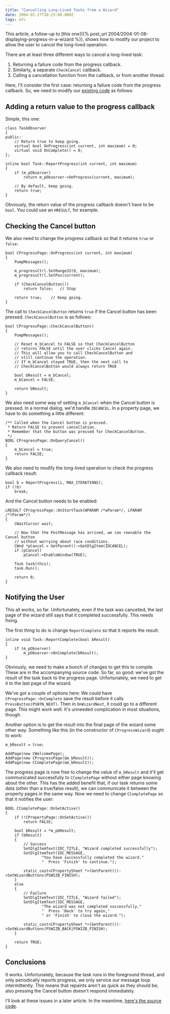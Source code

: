 ```yaml
---
title: "Cancelling Long-Lived Tasks from a Wizard"
date: 2004-02-27T10:23:00.000Z
tags: mfc
---
```

This article, a follow-up to [this one]({% post_url 2004/2004-01-08-displaying-progress-in-a-wizard %}), shows how to modify our project to allow the user to cancel the long-lived operation.

There are at least three different ways to cancel a long-lived task:

1.  Returning a failure code from the progress callback.
2.  Similarly, a separate `CheckCancel` callback.
3.  Calling a cancellation function from the callback, or from another thread.

Here, I'll consider the first case: returning a failure code from the progress callback.
So, we need to modify our [existing code](/node/view/133) as follows:

## Adding a return value to the progress callback

Simple, this one:

```
class TaskObserver
{
public:
	// Return true to keep going.
	virtual bool OnProgress(int current, int maximum) = 0;
	virtual void OnComplete() = 0;
};

inline bool Task::ReportProgress(int current, int maximum)
{
	if (m_pObserver)
		return m_pObserver->OnProgress(current, maximum);

	// By default, keep going.
	return true;
}
```

Obviously, the return value of the progress callback doesn't have to be `bool`. You could use an `HRESULT`, for example.

## Checking the Cancel button

We also need to change the progress callback so that it returns `true` or `false`:

```
bool CProgressPage::OnProgress(int current, int maximum)
{
	PumpMessages();

	m_progressCtrl.SetRange32(0, maximum);
	m_progressCtrl.SetPos(current);

	if (CheckCancelButton())
		return false;	// Stop

	return true;	// Keep going.
}
```

The call to `CheckCancelButton` returns `true` if the Cancel button has been pressed.
`CheckCancelButton` is as follows:

```
bool CProgressPage::CheckCancelButton()
{
	PumpMessages();

	// Reset m_bCancel to FALSE so that CheckCancelButton
	// returns FALSE until the user clicks Cancel again.
	// This will allow you to call CheckCancelButton and
	// still continue the operation.
	// If m_bCancel stayed TRUE, then the next call to
	// CheckCancelButton would always return TRUE

	bool bResult = m_bCancel;
	m_bCancel = FALSE;

	return bResult;
}
```

We also need some way of setting `m_bCancel` when the Cancel button is pressed. In a normal dialog, we'd handle `IDCANCEL`. In a property page, we have to do something a little different:

```
/** Called when the Cancel button is pressed.
 * Return FALSE to prevent cancellation.
 * Remember that the button was pressed for CheckCancelButton.
 */
BOOL CProgressPage::OnQueryCancel()
{
	m_bCancel = true;
	return FALSE;
}
```

We also need to modify the long-lived operation to check the progress callback result:

```
bool b = ReportProgress(i, MAX_ITERATIONS);
if (!b)
	break;
```

And the Cancel button needs to be enabled:

```
LRESULT CProgressPage::OnStartTask(WPARAM /*wParam*/, LPARAM /*lParam*/)
{
	CWaitCursor wait;

	// Now that the PostMessage has arrived, we can reenable the Cancel button
	// without worrying about race conditions.
	CWnd *pCancel = GetParent()->GetDlgItem(IDCANCEL);
	if (pCancel)
		pCancel->EnableWindow(TRUE);

	Task task(this);
	task.Run();

	return 0;
}
```

## Notifying the User

This all works, so far. Unfortunately, even if the task was cancelled, the last page of the wizard still says that it completed successfully. This needs fixing.

The first thing to do is change `ReportComplete` so that it reports the result:

```
inline void Task::ReportComplete(bool bResult)
{
	if (m_pObserver)
		m_pObserver->OnComplete(bResult);
}
```

Obviously, we need to make a bunch of changes to get this to compile. These are in the accompanying source code.
So far, so good: we've got the result of the task back to the progress page. Unfortunately, we need to get it to the last page of the wizard.

We've got a couple of options here: We could have `CProgressPage::OnComplete` save the result before it calls `PressButton(PSBTN_NEXT)`. Then in `OnWizardNext`, it could go to a different page. This might work well. It's unneeded complication in most situations, though.

Another option is to get the result into the final page of the wizard some other way. Something like this (in the constructor of `CProgressWizard`) ought to work:

```
m_bResult = true;

AddPage(new CWelcomePage);
AddPage(new CProgressPage(&m_bResult));
AddPage(new CCompletePage(&m_bResult));
```

The progress page is now free to change the value of `m_bResult` and it'll get communicated successfully to `CCompletePage` without either page knowing about the other. This has the added benefit that, if our task returns some data (other than a true/false result), we can communicate it between the property pages in the same way.
Now we need to change `CCompletePage` so that it notifies the user:

```
BOOL CCompletePage::OnSetActive()
{
	if (!CPropertyPage::OnSetActive())
		return FALSE;

	bool bResult = *m_pbResult;
	if (bResult)
	{
		// Success
		SetDlgItemText(IDC_TITLE, "Wizard completed successfully");
		SetDlgItemText(IDC_MESSAGE,
				"You have successfully completed the wizard."
				"  Press 'Finish' to continue.");

		static_cast<CPropertySheet *>(GetParent())->SetWizardButtons(PSWIZB_FINISH);
	}
	else
	{
		// Failure
		SetDlgItemText(IDC_TITLE, "Wizard failed");
		SetDlgItemText(IDC_MESSAGE,
				"The wizard was not completed successfully."
				"  Press 'Back' to try again,"
				" or 'Finish' to close the wizard.");

		static_cast<CPropertySheet *>(GetParent())->SetWizardButtons(PSWIZB_BACK|PSWIZB_FINISH);
	}

	return TRUE;
}
```

## Conclusions

It works. Unfortunately, because the task runs in the foreground thread, and only periodically reports progress, we only service our message loop intermittently. This means that repaints aren't as quick as they should be; also pressing the Cancel button doesn't respond immediately.

I'll look at these issues in a later article. In the meantime, [here's the source code](/node/view/139).
